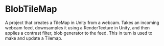 # BlobTileMap
A project that creates a TileMap in Unity from a webcam. Takes an incoming webcam feed, downsamples it using a RenderTexture in Unity, and then applies a contrast filter, blob generator to the feed. This in turn is used to make and update a Tilemap.
